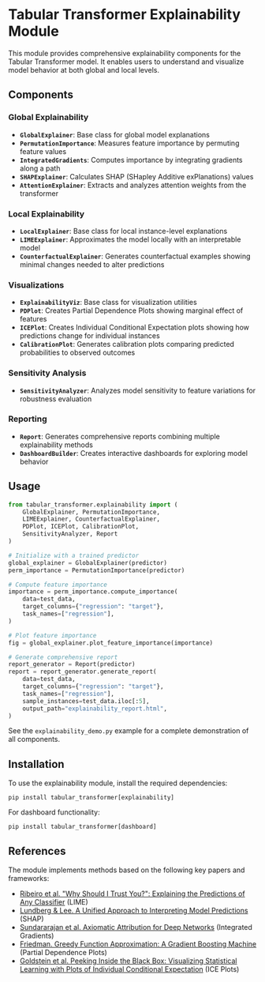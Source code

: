 # Tabular Transformer Explainability Module

This module provides comprehensive explainability components for the Tabular Transformer model. It enables users to understand and visualize model behavior at both global and local levels.

## Components

### Global Explainability

- **`GlobalExplainer`**: Base class for global model explanations
- **`PermutationImportance`**: Measures feature importance by permuting feature values
- **`IntegratedGradients`**: Computes importance by integrating gradients along a path
- **`SHAPExplainer`**: Calculates SHAP (SHapley Additive exPlanations) values
- **`AttentionExplainer`**: Extracts and analyzes attention weights from the transformer

### Local Explainability

- **`LocalExplainer`**: Base class for local instance-level explanations
- **`LIMEExplainer`**: Approximates the model locally with an interpretable model
- **`CounterfactualExplainer`**: Generates counterfactual examples showing minimal changes needed to alter predictions

### Visualizations

- **`ExplainabilityViz`**: Base class for visualization utilities
- **`PDPlot`**: Creates Partial Dependence Plots showing marginal effect of features
- **`ICEPlot`**: Creates Individual Conditional Expectation plots showing how predictions change for individual instances
- **`CalibrationPlot`**: Generates calibration plots comparing predicted probabilities to observed outcomes

### Sensitivity Analysis

- **`SensitivityAnalyzer`**: Analyzes model sensitivity to feature variations for robustness evaluation

### Reporting

- **`Report`**: Generates comprehensive reports combining multiple explainability methods
- **`DashboardBuilder`**: Creates interactive dashboards for exploring model behavior

## Usage

```python
from tabular_transformer.explainability import (
    GlobalExplainer, PermutationImportance,
    LIMEExplainer, CounterfactualExplainer,
    PDPlot, ICEPlot, CalibrationPlot,
    SensitivityAnalyzer, Report
)

# Initialize with a trained predictor
global_explainer = GlobalExplainer(predictor)
perm_importance = PermutationImportance(predictor)

# Compute feature importance
importance = perm_importance.compute_importance(
    data=test_data,
    target_columns={"regression": "target"},
    task_names=["regression"],
)

# Plot feature importance
fig = global_explainer.plot_feature_importance(importance)

# Generate comprehensive report
report_generator = Report(predictor)
report = report_generator.generate_report(
    data=test_data,
    target_columns={"regression": "target"},
    task_names=["regression"],
    sample_instances=test_data.iloc[:5],
    output_path="explainability_report.html",
)
```

See the `explainability_demo.py` example for a complete demonstration of all components.

## Installation

To use the explainability module, install the required dependencies:

```
pip install tabular_transformer[explainability]
```

For dashboard functionality:

```
pip install tabular_transformer[dashboard]
```

## References

The module implements methods based on the following key papers and frameworks:

- [Ribeiro et al. "Why Should I Trust You?": Explaining the Predictions of Any Classifier](https://arxiv.org/abs/1602.04938) (LIME)
- [Lundberg & Lee. A Unified Approach to Interpreting Model Predictions](https://arxiv.org/abs/1705.07874) (SHAP)
- [Sundararajan et al. Axiomatic Attribution for Deep Networks](https://arxiv.org/abs/1703.01365) (Integrated Gradients)
- [Friedman. Greedy Function Approximation: A Gradient Boosting Machine](https://statweb.stanford.edu/~jhf/ftp/trebst.pdf) (Partial Dependence Plots)
- [Goldstein et al. Peeking Inside the Black Box: Visualizing Statistical Learning with Plots of Individual Conditional Expectation](https://arxiv.org/abs/1309.6392) (ICE Plots)
